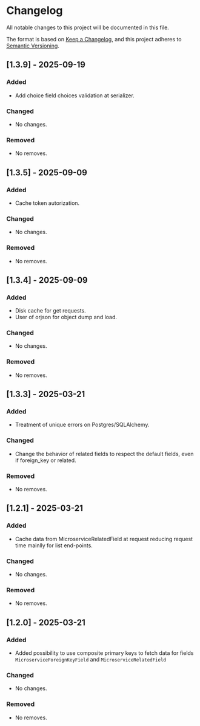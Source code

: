 # Changelog

All notable changes to this project will be documented in this file.

The format is based on [Keep a Changelog](https://keepachangelog.com/en/1.1.0/),
and this project adheres to [Semantic Versioning](https://semver.org/spec/v2.0.0.html).

## [1.3.9] - 2025-09-19

### Added
- Add choice field choices validation at serializer.

### Changed
- No changes.

### Removed
- No removes.

## [1.3.5] - 2025-09-09

### Added
- Cache token autorization.

### Changed
- No changes.

### Removed
- No removes.

## [1.3.4] - 2025-09-09

### Added
- Disk cache for get requests.
- User of orjson for object dump and load.

### Changed
- No changes.

### Removed
- No removes.

## [1.3.3] - 2025-03-21

### Added
- Treatment of unique errors on Postgres/SQLAlchemy.

### Changed
- Change the behavior of related fields to respect the default fields, even
  if foreign_key or related.

### Removed
- No removes.

## [1.2.1] - 2025-03-21

### Added
- Cache data from MicroserviceRelatedField at request reducing request time
  mainlly for list end-points.

### Changed
- No changes.

### Removed
- No removes.


## [1.2.0] - 2025-03-21

### Added
- Added possibility to use composite primary keys to fetch data for fields
  `MicroserviceForeignKeyField` and `MicroserviceRelatedField`

### Changed
- No changes.

### Removed
- No removes.
